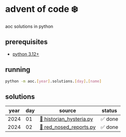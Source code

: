 # advent of code ❄️

aoc solutions in python

## prerequisites
- [python 3.12+](https://www.python.org)

## running

```bash
python -m aoc.[year].solutions.[day].[name]
```

## solutions

| **year** | **day** | **source**                                                             | **status** |
| -------- | ------- | ---------------------------------------------------------------------- | ---------- |
| 2024     | 01      | [🔗 historian_hysteria.py](./aoc/24/solutions/01/historian_hysteria.py) | ✅ done     |
| 2024     | 02      | [🔗 red_nosed_reports.py](./aoc/24/solutions/02/red_nosed_reports.py)   | ✅ done     |
